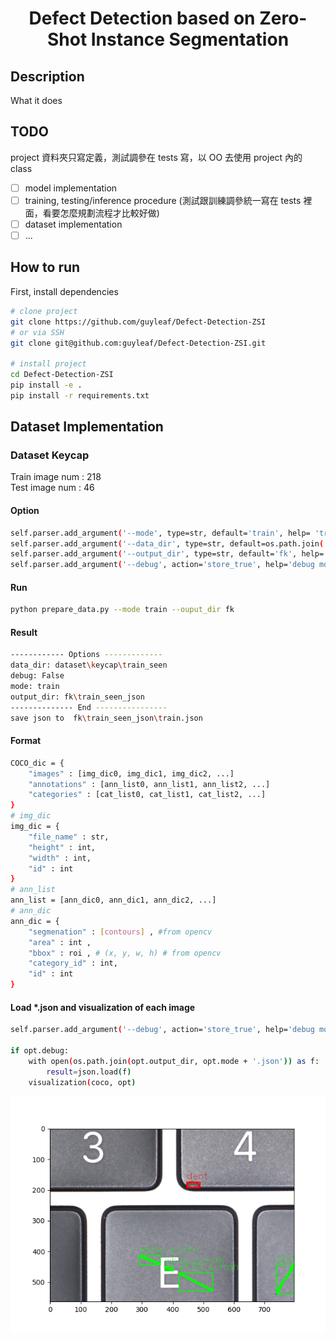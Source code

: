 <div align="center">

# Defect Detection based on Zero-Shot Instance Segmentation

</div>

## Description

What it does

## TODO
project 資料夾只寫定義，測試調參在 tests 寫，以 OO 去使用 project 內的 class
* [ ] model implementation
* [ ] training, testing/inference procedure (測試跟訓練調參統一寫在 tests 裡面，看要怎麼規劃流程才比較好做)
* [ ] dataset implementation
* [ ] ...

## How to run

First, install dependencies

```bash
# clone project
git clone https://github.com/guyleaf/Defect-Detection-ZSI
# or via SSH
git clone git@github.com:guyleaf/Defect-Detection-ZSI.git

# install project
cd Defect-Detection-ZSI
pip install -e .
pip install -r requirements.txt
```
## Dataset Implementation
### Dataset Keycap
Train image num : 218 <br>
Test image num : 46 <br>
#### Option
```bash
self.parser.add_argument('--mode', type=str, default='train', help= 'train or test')
self.parser.add_argument('--data_dir', type=str, default=os.path.join('dataset', 'keycap'), help='dataset folder')
self.parser.add_argument('--output_dir', type=str, default='fk', help='output folder')
self.parser.add_argument('--debug', action='store_true', help='debug mode true or false')
```
#### Run
```bash
python prepare_data.py --mode train --ouput_dir fk 
```
#### Result
```bash
------------ Options -------------
data_dir: dataset\keycap\train_seen
debug: False
mode: train
output_dir: fk\train_seen_json
-------------- End ----------------
save json to  fk\train_seen_json\train.json
```
#### Format
```bash
COCO_dic = {
    "images" : [img_dic0, img_dic1, img_dic2, ...]
    "annotations" : [ann_list0, ann_list1, ann_list2, ...]
    "categories" : [cat_list0, cat_list1, cat_list2, ...]
}
# img_dic
img_dic = {
    "file_name" : str,
    "height" : int,
    "width" : int,
    "id" : int
}
# ann_list
ann_list = [ann_dic0, ann_dic1, ann_dic2, ...]
# ann_dic
ann_dic = {
    "segmenation" : [contours] , #from opencv
    "area" : int ,
    "bbox" : roi , # (x, y, w, h) # from opencv
    "category_id" : int,
    "id" : int
}

```
#### Load *.json and visualization of each image
```bash
self.parser.add_argument('--debug', action='store_true', help='debug mode true or false')

if opt.debug:
    with open(os.path.join(opt.output_dir, opt.mode + '.json')) as f:
        result=json.load(f)
    visualization(coco, opt)
```
![alt text](./scripts/example.png)
